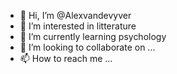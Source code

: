 - 👋 Hi, I’m @Alexvandevyver
- 👀 I’m interested in litterature 
- 🌱 I’m currently learning psychology 
- 💞️ I’m looking to collaborate on ...
- 📫 How to reach me ...

<!---
Alexvandevyver/Alexvandevyver is a ✨ special ✨ repository because its `README.md` (this file) appears on your GitHub profile.
You can click the Preview link to take a look at your changes.
--->
